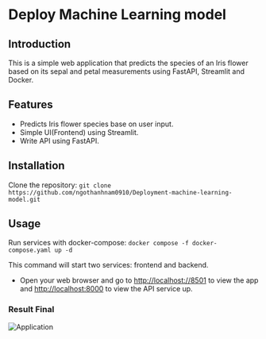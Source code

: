 # Deploy Machine Learning model

## Introduction

This is a simple web application that predicts the species of an Iris flower based on its sepal and petal measurements using FastAPI, Streamlit and Docker.

## Features

- Predicts Iris flower species base on user input.
- Simple UI(Frontend) using Streamlit.
- Write API using FastAPI.

## Installation

Clone the repository: ```git clone https://github.com/ngothanhnam0910/Deployment-machine-learning-model.git```

## Usage
Run services with docker-compose: ```docker compose -f docker-compose.yaml up -d```

This command will start two services: frontend and backend.

- Open your web browser and go to <ins>http://localhost://8501</ins> to view the app and <ins>http://localhost:8000</ins> to view the API service up.

### Result Final
![Application]("https://github.com/ngothanhnam0910/Deployment-machine-learning-model/image/deployment.png")
